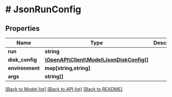 # # JsonRunConfig

## Properties

Name | Type | Description | Notes
------------ | ------------- | ------------- | -------------
**run** | **string** |  | [optional] 
**disk_config** | [**\OpenAPI\Client\Model\JsonDiskConfig[]**](JsonDiskConfig.md) |  | [optional] 
**environment** | **map[string,string]** |  | [optional] 
**args** | **string[]** |  | [optional] 

[[Back to Model list]](../../README.md#documentation-for-models) [[Back to API list]](../../README.md#documentation-for-api-endpoints) [[Back to README]](../../README.md)


